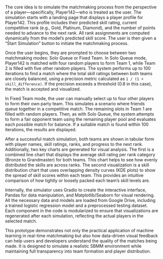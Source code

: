 The core idea is to simulate the matchmaking process from the perspective of a player—specifically, Player142—who is treated as the user. The simulation starts with a landing page that displays a player profile for Player142. This profile includes their predicted skill rating, current competitive rank (e.g., Gold, Platinum, Diamond), and the number of points needed to advance to the next rank. All rank assignments are computed dynamically from the model’s predicted skill score. The user is then given a “Start Simulation” button to initiate the matchmaking process.

Once the user begins, they are prompted to choose between two matchmaking modes: Solo Queue or Fixed Team. In Solo Queue mode, Player142 is matched with four random players to form Team 1, while Team 2 is filled with five other random players. The system performs up to 100 iterations to find a match where the total skill ratings between both teams are closely balanced, using a precision metric calculated as `1 / (1 + skill_difference)`. If the precision exceeds a threshold (0.8 in this case), the match is accepted and visualized.

In Fixed Team mode, the user can manually select up to four other players to form their own party team. This simulates a scenario where friends queue together in a competitive match. The remaining slots in Team 1 are filled with random players. Then, as with Solo Queue, the system attempts to form a fair opponent team using the remaining player pool and evaluates each possible match for balance. If a suitable match is found within 100 iterations, the results are displayed.

After a successful match simulation, both teams are shown in tabular form with player names, skill ratings, ranks, and progress to the next rank. Additionally, two key charts are generated for visual analysis. The first is a combined line chart that displays the average skill rating per rank category (Bronze to Grandmaster) for both teams. This chart helps to see how evenly distributed the skills are across ranks. The second visualization is a skill distribution chart that uses overlapping density curves (KDE plots) to show the spread of skill scores within each team. This provides an intuitive comparison of how tightly or loosely packed each team’s skill levels are.

Internally, the simulator uses Gradio to create the interactive interface, Pandas for data manipulation, and Matplotlib/Seaborn for visual rendering. All the necessary data and models are loaded from Google Drive, including a trained logistic regression model and a preprocessed testing dataset. Each component in the code is modularized to ensure that visualizations are regenerated after each simulation, reflecting the actual players in the selected match.

This prototype demonstrates not only the practical application of machine learning in real-time matchmaking but also how data-driven visual feedback can help users and developers understand the quality of the matches being made. It is designed to simulate a realistic SBMM environment while maintaining full transparency into team formation and player distribution.
